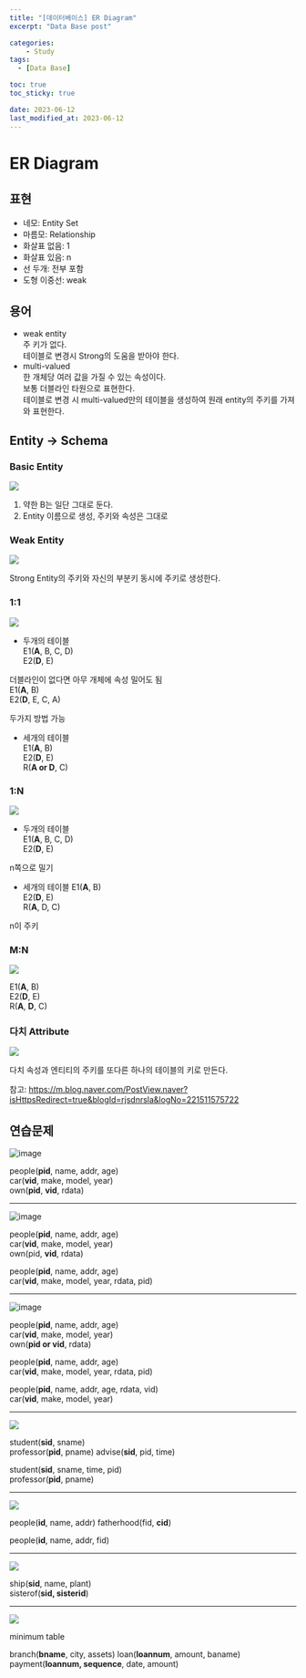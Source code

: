 ```yaml
---
title: "[데이터베이스] ER Diagram"
excerpt: "Data Base post"

categories:
    - Study
tags:
  - [Data Base]

toc: true
toc_sticky: true

date: 2023-06-12
last_modified_at: 2023-06-12
---
```


# ER Diagram
## 표현
- 네모: Entity Set
- 마름모: Relationship
- 화살표 없음: 1
- 화살표 있음: n
- 선 두개: 전부 포함
- 도형 이중선: weak

## 용어 
- weak entity  
    주 키가 없다.  
    테이블로 변경시 Strong의 도움을 받아야 한다.  
- multi-valued  
    한 개체당 여러 값을 가질 수 있는 속성이다.  
    보통 더블라인 타원으로 표현한다.  
    테이블로 변경 시 multi-valued만의 테이블을 생성하여 원래 entity의 주키를 가져와 표현한다.

## Entity -> Schema
### Basic Entity

<img src="https://github.com/ssoxong/ssoxong.github.io/assets/112956015/b72c8d96-67cc-4afb-bb14-8df658643ba4" max-width="60%" max-height="70%">

1. 약한 B는 일단 그대로 둔다.
2. Entity 이름으로 생성, 주키와 속성은 그대로

### Weak Entity
<img src="https://github.com/ssoxong/ssoxong.github.io/assets/112956015/f95b166b-d8a0-4d3e-a7de-ccad77239dd9" max-width="60%" max-height="70%">

Strong Entity의 주키와 자신의 부분키 동시에 주키로 생성한다.

### 1:1
<img src="https://github.com/ssoxong/ssoxong.github.io/assets/112956015/c09003ff-f8a3-4ab5-8988-bf39ae198526" max-width="60%" max-height="70%">

- 두개의 테이블  
E1(**A**, B, C, D)  
E2(**D**, E)

더블라인이 없다면 아무 개체에 속성 밀어도 됨  
E1(**A**, B)  
E2(**D**, E, C, A)  

두가지 방법 가능

- 세개의 테이블  
E1(**A**, B)  
E2(**D**, E)   
R(**A or D**, C)

### 1:N 

<img src="https://github.com/ssoxong/ssoxong.github.io/assets/112956015/77e8a4c5-8c65-4d69-9bc6-b1662a056df7" max-width="60%" max-height="60%">

- 두개의 테이블  
E1(**A**, B, C, D)  
E2(**D**, E) 
 
n쪽으로 밀기

- 세개의 테이블
E1(**A**, B)  
E2(**D**, E)   
R(**A**, D, C)  

n이 주키

### M:N
<img src="https://github.com/ssoxong/ssoxong.github.io/assets/112956015/f1bdbe18-aa13-4737-96e4-e7996e715f41" max-width="60%" max-height="60%">

E1(**A**, B)  
E2(**D**, E)  
R(**A**, **D**, C)  

### 다치 Attribute
<img src="https://github.com/ssoxong/ssoxong.github.io/assets/112956015/761d6531-b60c-4df6-97c3-ab71e586cd74" max-width="60%" max-height="60%">

다치 속성과 엔티티의 주키를 또다른 하나의 테이블의 키로 만든다.  

참고: https://m.blog.naver.com/PostView.naver?isHttpsRedirect=true&blogId=rjsdnrsla&logNo=221511575722

## 연습문제  
![image](https://github.com/ssoxong/ssoxong.github.io/assets/112956015/b0af5c35-0a48-408b-95c4-c6b869fe1329)

people(**pid**, name, addr, age)  
car(**vid**, make, model, year)  
own(**pid**, **vid**, rdata)

---

![image](https://github.com/ssoxong/ssoxong.github.io/assets/112956015/b488052d-b6bf-4233-8a75-d3179e99dbf2)

people(**pid**, name, addr, age)  
car(**vid**, make, model, year)  
own(pid, **vid**, rdata)


people(**pid**, name, addr, age)  
car(**vid**, make, model, year, rdata, pid)

---

![image](https://github.com/ssoxong/ssoxong.github.io/assets/112956015/66a17755-5b39-41ed-b3b6-dfe2075478d8)

people(**pid**, name, addr, age)  
car(**vid**, make, model, year)  
own(**pid or vid**, rdata)

people(**pid**, name, addr, age)  
car(**vid**, make, model, year, rdata, pid)

people(**pid**, name, addr, age, rdata, vid)  
car(**vid**, make, model, year)

---

<img src="https://github.com/ssoxong/ssoxong.github.io/assets/112956015/83bad1f9-144d-44d6-bee2-339c295eb1bd" max-width="60%" max-height="60%">

student(**sid**, sname)  
professor(**pid**, pname)
advise(**sid**, pid, time)

student(**sid**, sname, time, pid)  
professor(**pid**, pname)

---

<img src="https://github.com/ssoxong/ssoxong.github.io/assets/112956015/bae1a1ec-dbef-4ffa-aa3c-a26d1f77f17b" max-width="60%" max-height="60%">

people(**id**, name, addr)
fatherhood(fid, **cid**)  

people(**id**, name, addr, fid)

---

<img src="https://github.com/ssoxong/ssoxong.github.io/assets/112956015/99bd34e6-e52f-4d19-bb44-abfc6c45c8b4" max-width="60%" max-height="60%">

ship(**sid**, name, plant)  
sisterof(**sid, sisterid**)

---

<img src="https://github.com/ssoxong/ssoxong.github.io/assets/112956015/5d8c2e74-ab20-4271-9255-5083747180b1" max-width="60%" max-height="60%">

minimum table

branch(**bname**, city, assets)
loan(**loannum**, amount, baname)  
payment(**loannum, sequence**, date, amount)

